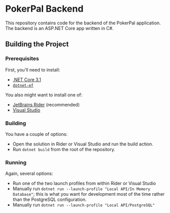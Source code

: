 # PokerPal Backend

This repository contains code for the backend of the PokerPal application. The backend is an ASP.NET 
Core app written in C#.

## Building the Project

### Prerequisites

First, you'll need to install:

- [.NET Core 3.1](https://docs.microsoft.com/en-us/dotnet/core/install/sdk)
- [`dotnet-ef`](https://docs.microsoft.com/en-us/ef/core/miscellaneous/cli/dotnet)

You also might want to install one of:

- [JetBrains Rider](https://www.jetbrains.com/rider/) (recommended)
- [Visual Studio](https://visualstudio.microsoft.com/)

### Building

You have a couple of options:

- Open the solution in Rider or Visual Studio and run the build action.
- Run `dotnet build` from the root of the repository.

### Running

Again, several options:

- Run one of the two launch profiles from within Rider or Visual Studio
- Manually run `dotnet run --launch-profile "Local API/In Memory Database"`; this is what you want 
  for development most of the time rather than the PostgreSQL configuration.
- Manually run `dotnet run --launch-profile "Local API/PostgreSQL"`

